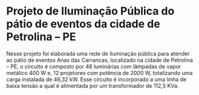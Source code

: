 # Projeto de Iluminação Pública do pátio de eventos da cidade de Petrolina – PE

Nesse projeto foi elaborada uma rede de iluminação pública para atender ao pátio de eventos Anas das Carrancas, localizado na cidade de Petrolina – PE, o circuito é composto por 48 luminárias com lâmpadas de vapor metálico 400 W e, 12 projetores com potência de 2000 W, totalizando uma carga instalada de 46,32 kW. Esse circuito é incorporado a uma linha de baixa tensão a qual é alimentada por um transformador de 112,5 KVa.


